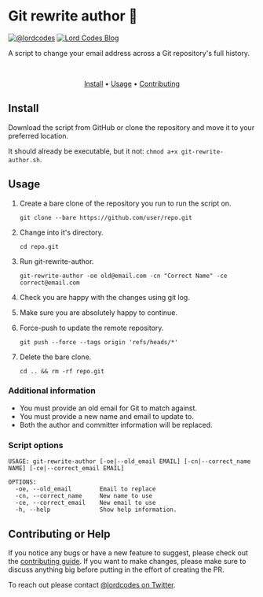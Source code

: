 # Git rewrite author 👤

[![@lordcodes](https://img.shields.io/badge/contact-@lordcodes-blue.svg?style=flat)](https://twitter.com/lordcodes)
[![Lord Codes Blog](https://img.shields.io/badge/blog-Lord%20Codes-yellow.svg?style=flat)](https://www.lordcodes.com)

A script to change your email address across a Git repository's full history.

&nbsp;

<p align="center">
    <a href="#install">Install</a> • <a href="#usage">Usage</a> • <a href="#contributing-or-help">Contributing</a>
</p>

## Install

Download the script from GitHub or clone the repository and move it to your preferred location.

It should already be executable, but it not: `chmod a+x git-rewrite-author.sh`.

## Usage

1. Create a bare clone of the repository you run to run the script on.
    
    `git clone --bare https://github.com/user/repo.git`

2. Change into it's directory.

    `cd repo.git`

3. Run git-rewrite-author.

    `git-rewrite-author -oe old@email.com -cn "Correct Name" -ce correct@email.com`

4. Check you are happy with the changes using git log.
5. Make sure you are absolutely happy to continue.
6. Force-push to update the remote repository.

    `git push --force --tags origin 'refs/heads/*'`

7. Delete the bare clone.

    `cd .. && rm -rf repo.git`

### Additional information

- You must provide an old email for Git to match against.
- You must provide a new name and email to update to.
- Both the author and committer information will be replaced.

### Script options

```
USAGE: git-rewrite-author [-oe|--old_email EMAIL] [-cn|--correct_name NAME] [-ce|--correct_email EMAIL]

OPTIONS:
  -oe, --old_email        Email to replace
  -cn, --correct_name     New name to use
  -ce, --correct_email    New email to use
  -h, --help              Show help information.
```

## Contributing or Help

If you notice any bugs or have a new feature to suggest, please check out the [contributing guide](https://github.com/lordcodes/git-rewrite-author/blob/master/CONTRIBUTING.md). If you want to make changes, please make sure to discuss anything big before putting in the effort of creating the PR.

To reach out please contact [@lordcodes on Twitter](https://twitter.com/lordcodes).

